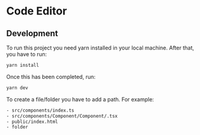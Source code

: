 # Code Editor

## Development
To run this project you need yarn installed in your local machine. After that, you have to run:
```sh
yarn install
```

Once this has been completed, run:
```sh
yarn dev
```

To create a file/folder you have to add a path. For example:
```sh
- src/components/index.ts
- src/components/Component/Component/.tsx
- public/index.html
- folder
```
